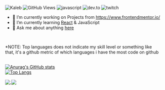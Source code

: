 ![Kaleb](https://res.cloudinary.com/dhclgoera/image/upload/v1617309128/git_banner_y9cjsv.png)
![GitHub Views](https://komarev.com/ghpvc/?username=sorumeiji&color=FAC151)
![javascript](https://img.shields.io/badge/JavaScript-Fan-253572.svg?logo=javascript&logoWidth=20)
![dev.to](https://img.shields.io/badge/dev.to-Follow%20Me-253572.svg?logo=dev.to&logoWidth=20)
![twitch](https://img.shields.io/badge/Twitch-Follow%20Me-253572.svg?logo=Twitch&logoWidth=20)
<br>

- 🔭 I’m currently working on Projects from https://www.frontendmentor.io/
- 🌱 I’m currently learning [React](https://reactjs.org/) & JavaScript
- 💬 Ask me about anything [here](https://github.com/Sorumeiji/sorumeiji/issues)
<br>

*NOTE: Top languages does not indicate my skill level or something like that, it's a github metric of which languages i have the most code on github
<br><br>

[![Anurag's GitHub stats](https://github-readme-stats.vercel.app/api?username=sorumeiji&theme=tokyonight)](https://github.com/anuraghazra/github-readme-stats)
<br>
[![Top Langs](https://github-readme-stats.vercel.app/api/top-langs/?username=sorumeiji&hide=asp,&theme=tokyonight)](https://github.com/anuraghazra/github-readme-stats)

<!--
<a href="https://github.com/anuraghazra/github-readme-stats">
  <img align="center" src="https://github-readme-stats.vercel.app/api/pin/?username=anuraghazra&repo=github-readme-stats" />
</a>
<a href="https://github.com/anuraghazra/convoychat">
  <img align="center" src="https://github-readme-stats.vercel.app/api/pin/?username=anuraghazra&repo=convoychat" />
</a>
-->

<a href="https://github.com/anuraghazra/github-readme-stats">
  <img align="center" src="https://github-readme-stats.vercel.app/api/pin/?username=anuraghazra&repo=github-readme-stats" />
</a>
<a href="https://github.com/anuraghazra/convoychat">
  <img align="center" src="https://github-readme-stats.vercel.app/api/pin/?username=anuraghazra&repo=convoychat" />
</a>

